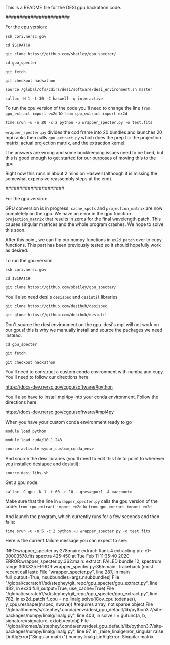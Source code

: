 This is a README file for the DESI gpu hackathon code.

#######################

For the cpu version:

`ssh cori.nersc.gov`

`cd $SCRATCH`

`git clone https://github.com/sbailey/gpu_specter/`

`cd gpu_specter`

`git fetch`

`git checkout hackathon`

`source /global/cfs/cdirs/desi/software/desi_environment.sh master`

`salloc -N 1 -t 30 -C haswell -q interactive`

To run the cpu version of the code you'll need to change the line
`from gpu_extract import ex2d`
to 
`from cpu_extract import ex2d`

`time srun -u -n 20 -c 2 python -u wrapper_specter.py -o test.fits`

`wrapper_specter.py` divides the ccd frame into 20 bundles and launches
20 mpi ranks then calls `gpu_extract.py` which does the prep for the projection
matrix, actual projection matrix, and the extraction kernel.

The answers are wrong and some bookkeeping issues need to be fixed, but this is
good enough to get started for our purposes of moving this to the gpu. 

Right now this runs in about 2 mins on Haswell (although it is missing the
somewhat expensive reassembly steps at the end). 


#####################

For the gpu version:

GPU conversion is in progress. `cache_spots` and `projection_matrix` are
now completely on the gpu. We have an error in the gpu function `projection_matrix`
that results in zeros for the final wavelength patch. This causes singular matrices
and the whole program crashes. We hope to solve this soon. 

After this point, we can flip our numpy functions in `ex2d_patch` over to cupy functions.
This part has been previously tested so it should hopefully work as desired.

To run the gpu version

`ssh cori.nersc.gov`

`cd $SCRATCH`

`git clone https://github.com/sbailey/gpu_specter/`

You'll also need desi's `desispec` and `desiutil` libraries

`git clone https://github.com/desihub/desispec`

`git glone https://github.com/desihub/desiutil`

Don't source the desi environment on the gpu. desi's mpi will not work on our gpus! this
is why we manually install and source the packages we need instead.

`cd gpu_specter`

`git fetch`

`git checkout hackathon`

You'll need to construct a custom conda environment with numba and cupy. You'll need to follow our directions here:

https://docs-dev.nersc.gov/cgpu/software/#python

You'll also have to install mpi4py into your conda environment. Follow the directions here:

https://docs-dev.nersc.gov/cgpu/software/#mpi4py

When you have your custom conda environment ready to go

`module load python`

`module load cuda/10.1.243`

`source activate <your_custom_conda_env>`

And source the desi libraries (you'll need to edit this file to point to wherever you installed
desispec and desiutil):

`source desi_libs.sh`

Get a gpu node:

`salloc -C gpu -N 1 -t 60 -c 10 --gres=gpu:1 -A <account>`

Make sure that the line in `wrapper_specter.py` calls the gpu version of the code:
`from cpu_extract import ex2d`
to
`from gpu_extract import ex2d`

And launch the program, which currently runs for a few seconds and then fails:

`time srun -u -n 5 -c 2 python -u wrapper_specter.py -o test.fits`

Here is the current failure message you can expect to see:

INFO:wrapper_specter.py:278:main: extract:  Rank 4 extracting pix-r0-00003578.fits spectra 425:450 at Tue Feb 11 11:35:40 2020
ERROR:wrapper_specter.py:362:main: extract:  FAILED bundle 12, spectrum range 300:325
ERROR:wrapper_specter.py:365:main: Traceback (most recent call last):
  File "wrapper_specter.py", line 287, in main
    full_output=True, nsubbundles=args.nsubbundles)
  File "/global/cscratch1/sd/stephey/git_repo/gpu_specter/gpu_extract.py", line 482, in ex2d
    full_output=True, use_cache=True)
  File "/global/cscratch1/sd/stephey/git_repo/gpu_specter/gpu_extract.py", line 782, in ex2d_patch
    f_cpu = np.linalg.solve(iCov_cpu.todense(), y_cpu).reshape((nspec, nwave)) #requires array, not sparse object
  File "/global/homes/s/stephey/.conda/envs/desi_gpu_default/lib/python3.7/site-packages/numpy/linalg/linalg.py", line 403, in solve
    r = gufunc(a, b, signature=signature, extobj=extobj)
  File "/global/homes/s/stephey/.conda/envs/desi_gpu_default/lib/python3.7/site-packages/numpy/linalg/linalg.py", line 97, in _raise_linalgerror_singular
    raise LinAlgError("Singular matrix")
numpy.linalg.LinAlgError: Singular matrix
